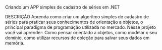 Criando um APP simples de cadastro de séries em .NET

DESCRIÇÃO
Aprenda como criar um algoritmo simples de cadastro de séries para praticar seus conhecimentos de orientação a objetos, o principal paradigma de programação utilizada no mercado. 
Nesse projeto você vai aprender: Como pensar orientado a objetos, como modelar o seu domínio, como utilizar recursos de coleção para salvar seus dados em memória.
